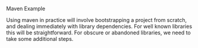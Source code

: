 Maven Example

Using maven in practice will involve bootstrapping a project from scratch, and dealing immediately with library dependencies. For well known libraries this will be straightforward. For obscure or abandoned libraries, we need to take some additional steps.